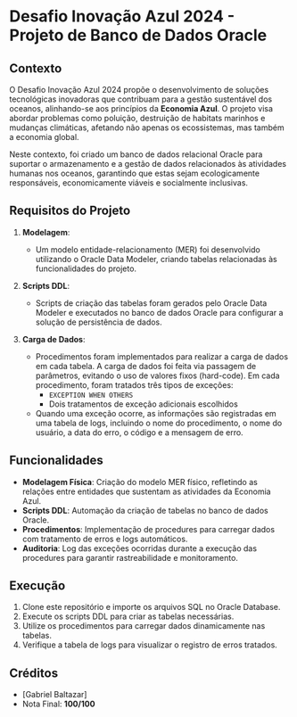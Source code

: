 # Desafio Inovação Azul 2024 - Projeto de Banco de Dados Oracle

## Contexto

O Desafio Inovação Azul 2024 propõe o desenvolvimento de soluções tecnológicas inovadoras que contribuam para a gestão sustentável dos oceanos, alinhando-se aos princípios da **Economia Azul**. O projeto visa abordar problemas como poluição, destruição de habitats marinhos e mudanças climáticas, afetando não apenas os ecossistemas, mas também a economia global.

Neste contexto, foi criado um banco de dados relacional Oracle para suportar o armazenamento e a gestão de dados relacionados às atividades humanas nos oceanos, garantindo que estas sejam ecologicamente responsáveis, economicamente viáveis e socialmente inclusivas.

## Requisitos do Projeto

1. **Modelagem**:
    - Um modelo entidade-relacionamento (MER) foi desenvolvido utilizando o Oracle Data Modeler, criando tabelas relacionadas às funcionalidades do projeto.
  
2. **Scripts DDL**:
    - Scripts de criação das tabelas foram gerados pelo Oracle Data Modeler e executados no banco de dados Oracle para configurar a solução de persistência de dados.

3. **Carga de Dados**:
    - Procedimentos foram implementados para realizar a carga de dados em cada tabela. A carga de dados foi feita via passagem de parâmetros, evitando o uso de valores fixos (hard-code). Em cada procedimento, foram tratados três tipos de exceções:
        - `EXCEPTION WHEN OTHERS`
        - Dois tratamentos de exceção adicionais escolhidos
    - Quando uma exceção ocorre, as informações são registradas em uma tabela de logs, incluindo o nome do procedimento, o nome do usuário, a data do erro, o código e a mensagem de erro.

## Funcionalidades

- **Modelagem Física**: Criação do modelo MER físico, refletindo as relações entre entidades que sustentam as atividades da Economia Azul.
- **Scripts DDL**: Automação da criação de tabelas no banco de dados Oracle.
- **Procedimentos**: Implementação de procedures para carregar dados com tratamento de erros e logs automáticos.
- **Auditoria**: Log das exceções ocorridas durante a execução das procedures para garantir rastreabilidade e monitoramento.

## Execução

1. Clone este repositório e importe os arquivos SQL no Oracle Database.
2. Execute os scripts DDL para criar as tabelas necessárias.
3. Utilize os procedimentos para carregar dados dinamicamente nas tabelas.
4. Verifique a tabela de logs para visualizar o registro de erros tratados.

## Créditos

- [Gabriel Baltazar]
- Nota Final: **100/100**
